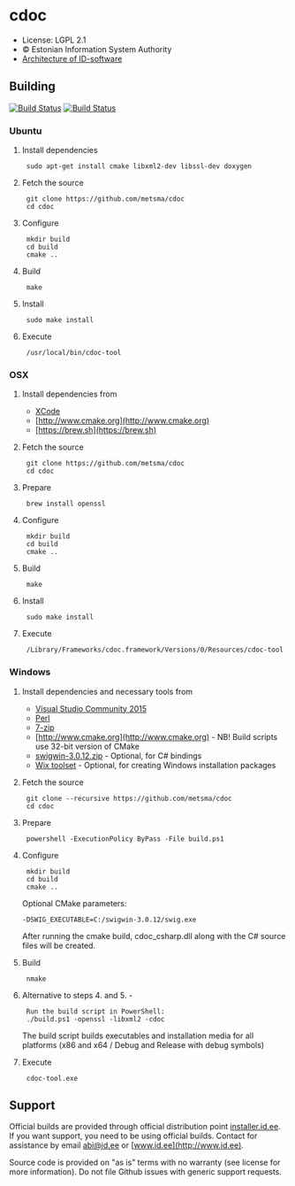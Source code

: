 # cdoc

 * License: LGPL 2.1
 * &copy; Estonian Information System Authority
 * [Architecture of ID-software](http://metsma.github.io)

## Building
[![Build Status](https://travis-ci.org/metsma/cdoc.svg?branch=master)](https://travis-ci.org/metsma/cdoc)
[![Build Status](https://ci.appveyor.com/api/projects/status/github/metsma/cdoc?branch=master&svg=true)](https://ci.appveyor.com/project/metsma/cdoc)

### Ubuntu

1. Install dependencies

        sudo apt-get install cmake libxml2-dev libssl-dev doxygen

2. Fetch the source

        git clone https://github.com/metsma/cdoc
        cd cdoc

3. Configure

        mkdir build
        cd build
        cmake ..

4. Build

        make

5. Install

        sudo make install

6. Execute

        /usr/local/bin/cdoc-tool

### OSX

1. Install dependencies from
	* [XCode](https://itunes.apple.com/en/app/xcode/id497799835?mt=12)
	* [http://www.cmake.org](http://www.cmake.org)
	* [https://brew.sh](https://brew.sh)

2. Fetch the source

        git clone https://github.com/metsma/cdoc
        cd cdoc

3. Prepare

        brew install openssl

4. Configure

        mkdir build
        cd build
        cmake ..

5. Build

        make

6. Install

        sudo make install

7. Execute

        /Library/Frameworks/cdoc.framework/Versions/0/Resources/cdoc-tool

### Windows

1. Install dependencies and necessary tools from
	* [Visual Studio Community 2015](https://www.visualstudio.com/downloads/)
	* [Perl](https://www.perl.org/get.html)
	* [7-zip](http://www.7-zip.org)
	* [http://www.cmake.org](http://www.cmake.org) - NB! Build scripts use 32-bit version of CMake
	* [swigwin-3.0.12.zip](http://swig.org/download.html) - Optional, for C# bindings
	* [Wix toolset](http://wixtoolset.org/releases/) - Optional, for creating Windows installation packages

2. Fetch the source

        git clone --recursive https://github.com/metsma/cdoc
        cd cdoc

3. Prepare

        powershell -ExecutionPolicy ByPass -File build.ps1

4. Configure

        mkdir build
        cd build
        cmake ..

   Optional CMake parameters:

       -DSWIG_EXECUTABLE=C:/swigwin-3.0.12/swig.exe

   After running the cmake build, cdoc_csharp.dll along with the C# source files will be created.

5. Build

        nmake

6. Alternative to steps 4. and 5. -

        Run the build script in PowerShell:
        ./build.ps1 -openssl -libxml2 -cdoc

    The build script builds executables and installation media for all
    platforms (x86 and x64 / Debug and Release with debug symbols)

7. Execute

        cdoc-tool.exe

## Support
Official builds are provided through official distribution point [installer.id.ee](https://installer.id.ee). If you want support, you need to be using official builds. Contact for assistance by email [abi@id.ee](mailto:abi@id.ee) or [www.id.ee](http://www.id.ee).

Source code is provided on "as is" terms with no warranty (see license for more information). Do not file Github issues with generic support requests.
